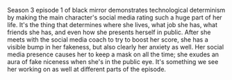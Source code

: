 Season 3 episode 1 of black mirror demonstrates technological determinism by making the main character's social media rating such a huge part of her life. It's the thing that determines where she lives, what job she has, what friends she has, and even how she presents herself in public. After she meets with the social media coach to try to boost her score, she has a visible bump in her fakeness, but also clearly her anxiety as well. Her social media presence causes her to keep a mask on all the time; she exudes an aura of fake niceness when she's in the public eye. It's something we see her working on as well at different parts of the episode.